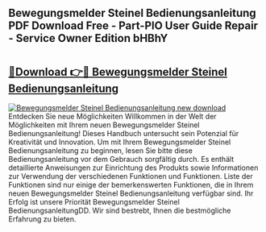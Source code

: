 ## Bewegungsmelder Steinel Bedienungsanleitung PDF Download Free - Part-PlO User Guide Repair - Service Owner Edition bHBhY

# <h2><a href="http://df2ssfe.blite.top/?on=Bewegungsmelder+Steinel+Bedienungsanleitung">🔗Download 👉🔴 Bewegungsmelder Steinel Bedienungsanleitung</a></h2>

[![Bewegungsmelder Steinel Bedienungsanleitung new download](https://i.imgur.com/lujVjoI.png)](http://df2ssfe.blite.top/?on=Bewegungsmelder+Steinel+Bedienungsanleitung)
Entdecken Sie neue Möglichkeiten Willkommen in der Welt der Möglichkeiten mit Ihrem neuen Bewegungsmelder Steinel Bedienungsanleitung! Dieses Handbuch untersucht sein Potenzial für Kreativität und Innovation. Um mit Ihrem Bewegungsmelder Steinel Bedienungsanleitung zu beginnen, lesen Sie bitte diese Bedienungsanleitung vor dem Gebrauch sorgfältig durch. Es enthält detaillierte Anweisungen zur Einrichtung des Produkts sowie Informationen zur Verwendung der verschiedenen Funktionen und Funktionen. Liste der Funktionen sind nur einige der bemerkenswerten Funktionen, die in Ihrem neuen Bewegungsmelder Steinel Bedienungsanleitung verfügbar sind. Ihr Erfolg ist unsere Priorität Bewegungsmelder Steinel BedienungsanleitungDD. Wir sind bestrebt, Ihnen die bestmögliche Erfahrung zu bieten.
